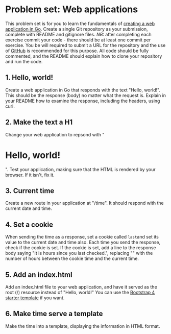 # Problem set: Web applications
This problem set is for you to learn the fundamentals of [creating a web application in Go](https://golang.org/doc/articles/wiki/).
Create a single Git repository as your submission, complete with README and gitignore files.
*NB:* after completing each exercise commit your code - there should be at least one commit per exercise.
You be will required to submit a URL for the repository and the use of [GitHub](http://www.github.com) is recommended for this purpose.
All code should be fully commented, and the README should explain how to clone your repository and run the code.


## 1. Hello, world!

Create a web application in Go that responds with the text "Hello, world!".
This should be the response (body) no matter what the request is.
Explain in your README how to examine the response, including the headers, using curl.

## 2. Make the text a H1

Change your web application to repsond with "<h1>Hello, world!</h1>".
Test your application, making sure that the HTML is rendered by your browser.
If it isn't, fix it.


## 3. Current time

Create a new route in your application at "/time".
It should respond with the current date and time.


## 4. Set a cookie

When sending the time as a response, set a cookie called `last`and set its value to the current date and time also.
Each time you send the response, check if the cookie is set.
If the cookie is set, add a line to the response body saying "It is <time delta> hours since you last checked.", replacing "<time delta>" with the number of hours between the cookie time and the current time.


## 5. Add an index.html

Add an index.html file to your web application, and have it served as the root (/) resource instead of "Hello, world!"
You can use the [Bootstrap 4 starter template](https://getbootstrap.com/docs/4.0/getting-started/introduction/#starter-template) if you want.


## 6. Make time serve a template

Make the time into a template, displaying the information in HTML format.
